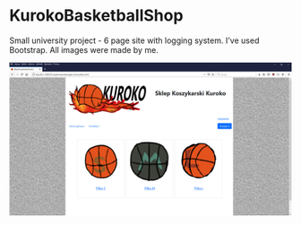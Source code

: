 # KurokoBasketballShop
Small university project - 6 page site with logging system. I've used Bootstrap.
All images were made by me.

![Pages](Strona.gif)

